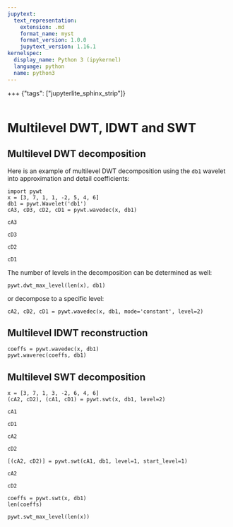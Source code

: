 ```yaml
---
jupytext:
  text_representation:
    extension: .md
    format_name: myst
    format_version: 1.0.0
    jupytext_version: 1.16.1
kernelspec:
  display_name: Python 3 (ipykernel)
  language: python
  name: python3
---
```


+++ {"tags": ["jupyterlite_sphinx_strip"]}

```{include} header.md

```

# Multilevel DWT, IDWT and SWT

## Multilevel DWT decomposition

Here is an example of multilevel DWT decomposition using the `db1` wavelet into
approximation and detail coefficients:

```{code-cell}
import pywt
x = [3, 7, 1, 1, -2, 5, 4, 6]
db1 = pywt.Wavelet('db1')
cA3, cD3, cD2, cD1 = pywt.wavedec(x, db1)
```

```{code-cell}
cA3
```

```{code-cell}
cD3
```

```{code-cell}
cD2
```

```{code-cell}
cD1
```

The number of levels in the decomposition can be determined as well:

```{code-cell}
pywt.dwt_max_level(len(x), db1)
```

or decompose to a specific level:

```{code-cell}
cA2, cD2, cD1 = pywt.wavedec(x, db1, mode='constant', level=2)
```

## Multilevel IDWT reconstruction

```{code-cell}
coeffs = pywt.wavedec(x, db1)
pywt.waverec(coeffs, db1)
```

## Multilevel SWT decomposition

```{code-cell}
x = [3, 7, 1, 3, -2, 6, 4, 6]
(cA2, cD2), (cA1, cD1) = pywt.swt(x, db1, level=2)
```

```{code-cell}
cA1
```

```{code-cell}
cD1
```

```{code-cell}
cA2
```

```{code-cell}
cD2
```

```{code-cell}
[(cA2, cD2)] = pywt.swt(cA1, db1, level=1, start_level=1)
```

```{code-cell}
cA2
```

```{code-cell}
cD2
```

```{code-cell}
coeffs = pywt.swt(x, db1)
len(coeffs)
```

```{code-cell}
pywt.swt_max_level(len(x))
```
